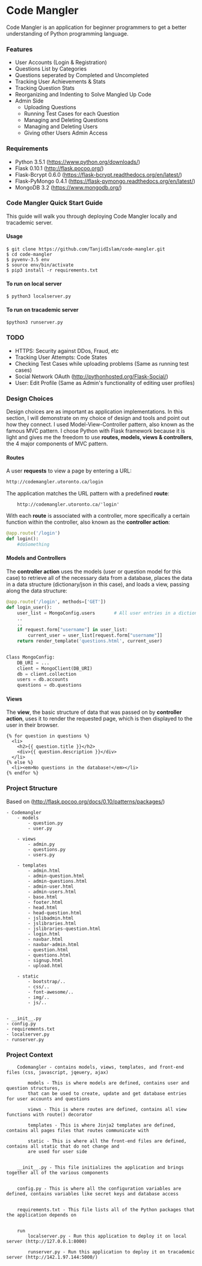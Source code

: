 # Code Mangler
Code Mangler is an application for beginner programmers to get a better understanding of Python programming language. 


### Features
- User Accounts (Login & Registration)
- Questions List by Categories
- Questions seperated by Completed and Uncompleted
- Tracking User Achievements & Stats
- Tracking Question Stats
- Reorganizing and Indenting to Solve Mangled Up Code
- Admin Side
    - Uploading Questions
    - Running Test Cases for each Question
    - Managing and Deleting Questions
    - Managing and Deleting Users
    - Giving other Users Admin Access


### Requirements
- Python 3.5.1 (https://www.python.org/downloads/)
- Flask 0.10.1 (http://flask.pocoo.org/)
- Flask-Bcrypt 0.6.0 (https://flask-bcrypt.readthedocs.org/en/latest/)
- Flask-PyMongo 0.4.1 (https://flask-pymongo.readthedocs.org/en/latest/)
- MongoDB 3.2 (https://www.mongodb.org/)


### Code Mangler Quick Start Guide

This guide will walk you through deploying Code Mangler locally and tracademic server.

#### Usage

```console
$ git clone https://github.com/TanjidIslam/code-mangler.git
$ cd code-mangler
$ pyvenv-3.5 env
$ source env/bin/activate
$ pip3 install -r requirements.txt
```

#### To run on local server
```console
$ python3 localserver.py
```

#### To run on tracademic server
```console
$python3 runserver.py
```

### TODO
- HTTPS: Security against DDos, Fraud, etc
- Tracking User Attempts: Code States
- Checking Test Cases while uploading problems (Same as running test cases)
- Social Network OAuth (http://pythonhosted.org/Flask-Social/)
- User: Edit Profile (Same as Admin's functionality of editing user profiles)


### Design Choices
Design choices are as important as application implementations. In this section, I will demonstrate on my choice of design and tools and point out how they connect.
I used Model-View-Controller pattern, also known as the famous MVC pattern. I chose Python with Flask framework because it is light and gives me the freedom to use <b>routes, models, views & controllers</b>, the 4 major components of MVC pattern.

#### Routes
A user <b>requests</b> to view a page by entering a URL:
```HTML
http://codemangler.utoronto.ca/login
```

The application matches the URL pattern with a predefined <b>route</b>:
```
    http://codemangler.utoronto.ca/'login'
```

With each <b>route</b> is associated with a controller, more specifically a certain function within the controller, also known as the <b>controller action</b>:
```python
@app.route('/login')
def login():
    #doSomething
```

#### Models and Controllers
The <b>controller action</b> uses the models (user or question model for this case) to retrieve all of the necessary data from a database, places the data in a data structure (dictionary/json in this case), and loads a view, passing along the data structure:
```python
@app.route('/login', methods=['GET'])
def login_user():
    user_list = MongoConfig.users       # All user entries in a dictionary
    ..
    ..
    if request.form["username"] in user_list:
        current_user = user_list[request.form["username"]]
    return render_template('questions.html', current_user)


Class MongoConfig:
    DB_URI = ...
    client = MongoClient(DB_URI)
    db = client.collection
    users = db.accounts
    questions = db.questions
```

#### Views
The <b>view</b>, the basic structure of data that was passed on by <b>controller action</b>, uses it to render the requested page, which is then displayed to the user in their browser.
```jinja2
{% for question in questions %}
  <li>
    <h2>{{ question.title }}</h2>
    <div>{{ question.description }}</div>
  </li>
{% else %}
  <li><em>No questions in the database!</em></li>
{% endfor %}
```


### Project Structure
Based on (http://flask.pocoo.org/docs/0.10/patterns/packages/)

    - Codemangler
        - models
            - question.py
            - user.py
        
        - views
            - admin.py
            - questions.py
            - users.py
        
        - templates
            - admin.html
            - admin-question.html
            - admin-questions.html
            - admin-user.html
            - admin-users.html
            - base.html
            - footer.html
            - head.html
            - head-question.html
            - jslibadmin.html
            - jslibraries.html
            - jslibraries-question.html
            - login.html
            - navbar.html
            - navbar-admin.html
            - question.html
            - questions.html
            - signup.html
            - upload.html
       
        - static
            - bootstrap/..
            - css/..
            - font-awesome/..
            - img/..
            - js/..
    
    
    - __init__.py
    - config.py
    - requirements.txt
    - localserver.py
    - runserver.py



### Project Context
        Codemangler - contains models, views, templates, and front-end files (css, javascript, jqeuery, ajax)
    
            models - This is where models are defined, contains user and question structures, 
            that can be used to create, update and get database entries for user accounts and questions
            
            views - This is where routes are defined, contains all view functions with route() decorator
            
            templates - This is where Jinja2 templates are defined, contains all pages files that routes communicate with
            
            static - This is where all the front-end files are defined, contains all static that do not change and 
            are used for user side
            
            
        __init__.py - This file initializes the application and brings together all of the various components
        
        
        config.py - This is where all the configuration variables are defined, contains variables like secret keys and database access
        
        
        requirements.txt - This file lists all of the Python packages that the application depends on
        
        
        run
            localserver.py - Run this application to deploy it on local server (http://127.0.0.1:8000)
            
            runserver.py - Run this application to deploy it on tracademic server (http://142.1.97.144:5000/)
        
        
        
        
